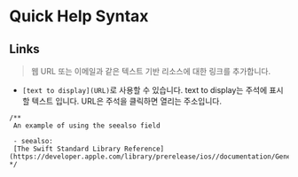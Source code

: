 # Quick Help Syntax

## Links
>  웹 URL 또는 이메일과 같은 텍스트 기반 리소스에 대한 링크를 추가합니다. 

- ```[text to display](URL)```로 사용할 수 있습니다. text to display는 주석에 표시할 텍스트 입니다. URL은 주석을 클릭하면 열리는 주소입니다.

```
/**
 An example of using the seealso field

 - seealso:
 [The Swift Standard Library Reference](https://developer.apple.com/library/prerelease/ios//documentation/General/Reference/SwiftStandardLibraryReference/index.html)
*/
```
